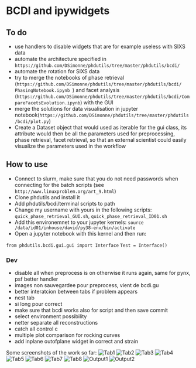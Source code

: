# BCDI and ipywidgets

## To do
* use handlers to disable widgets that are for example useless with SIXS data
* automate the architecture specified in `https://github.com/DSimonne/phdutils/tree/master/phdutils/bcdi/`
* automate the rotation for SIXS data
* try to merge the notebooks of phase retrieval (`https://github.com/DSimonne/phdutils/tree/master/phdutils/bcdi/
PhasingNotebook.ipynb `) and facet analysis (`https://github.com/DSimonne/phdutils/tree/master/phdutils/bcdi/CompareFacetsEvolution.ipynb`) with the GUI
* merge the solutions for data visualisation in jupyter notebook(`https://github.com/DSimonne/phdutils/tree/master/phdutils/bcdi/plot.py`)
* Create a Dataset object that would used as iterable for the gui class, its attribute would then be all the parameters used for preprocessing, phase retrieval, facet retrieval, so that an external scientist could easily visualize the parameters used in the workflow

## How to use
* Connect to slurm, make sure that you do not need passwords when connecting for the batch scripts (see `http://www.linuxproblem.org/art_9.html`)
* Clone phdutils and install it
* Add phdutils/bcdi/terminal scripts to path
* Change my username with yours in the following scripts: `quick_phase_retrieval_GUI.sh`, `quick_phase_retrieval_ID01.sh`
* Add this environemnet to your jupyter kernels: `source /data/id01/inhouse/david/py38-env/bin/activate`
* Open a jupyter notebook with this kernel and then run:

`from phdutils.bcdi.gui.gui import Interface`
`Test = Interface()`


### Dev
* disable all when preprocess is on otherwise it runs again, same for pynx, psf better handler
* images non sauvegardee pour preprocess, vient de bcdi.gu
* better interatcion between tabs if problem appears
* nest tab
* si long pour correct
* make sure that bcdi works also for script and then save commit
* select environment possibility
* netter separate all reconstructions
* catch all control c
* multiple plot comparison for rocking curves
* add inplane outofplane widget in correct and strain

Some screenshots of the work so far:
![Tab1](https://user-images.githubusercontent.com/51970962/130641516-ffe670b1-7b72-4b86-bef4-3b8bf4b7a797.png)
![Tab2](https://user-images.githubusercontent.com/51970962/130641522-9801d342-a1cc-4e87-8cb6-76cd78c909d3.png)
![Tab3](https://user-images.githubusercontent.com/51970962/130641578-f2515a53-09ba-47ac-a08e-cf093647d517.png)
![Tab4](https://user-images.githubusercontent.com/51970962/130641621-f6fafbaf-ac05-49e2-b9b5-e3ee2373b9e0.png)
![Tab5](https://user-images.githubusercontent.com/51970962/130641630-80fca919-ebb6-4ece-8638-95bbfd8a3dd3.png)
![Tab6](https://user-images.githubusercontent.com/51970962/130641638-9d59df04-2e60-495a-9de4-fcc0c3dfb9fe.png)
![Tab7](https://user-images.githubusercontent.com/51970962/130641648-48aaf34e-e70f-42f7-8a14-e283c519759e.png)
![Tab8](https://user-images.githubusercontent.com/51970962/130641650-62abc8d6-c45e-46ab-902e-d8a1211774ba.png)
![Output1](https://user-images.githubusercontent.com/51970962/130641658-20c82525-6a87-4414-baba-30defcba4328.png)
![Output2](https://user-images.githubusercontent.com/51970962/130641661-31ab2181-c1d4-4b24-89ed-8e4e2f15c5ca.png)